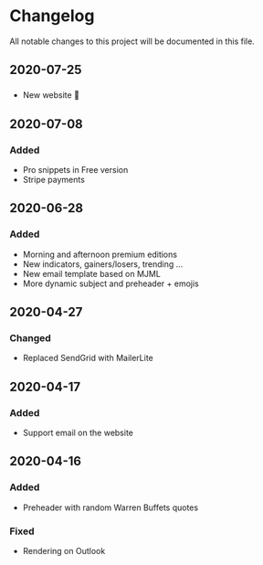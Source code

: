 # Changelog
All notable changes to this project will be documented in this file.

## 2020-07-25
###
- New website 🎉

## 2020-07-08
### Added
- Pro snippets in Free version
- Stripe payments

## 2020-06-28
### Added
- Morning and afternoon premium editions
- New indicators, gainers/losers, trending ...
- New email template based on MJML
- More dynamic subject and preheader + emojis

## 2020-04-27
### Changed
- Replaced SendGrid with MailerLite

## 2020-04-17
### Added
- Support email on the website

## 2020-04-16
### Added
- Preheader with random Warren Buffets quotes

### Fixed
- Rendering on Outlook
